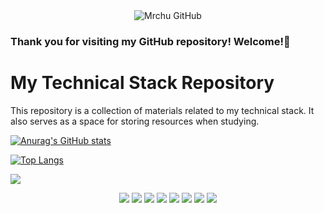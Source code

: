<div align="center" height="600px">
<img src="https://github.com/Mrchu0002/Mrchu0002/assets/154123516/dbf0206d-0386-427b-a8f4-5e9867e5d7bb" alt="Mrchu GitHub" 
 >
</div>

### Thank you for visiting my GitHub repository! Welcome!👋
# My Technical Stack Repository

This repository is a collection of materials related to my technical stack. It also serves as a space for storing resources when studying.

[![Anurag's GitHub stats](https://github-readme-stats.vercel.app/api?username=Mrchu0002&show_icons=true&theme=dark)](https://github.com/Mrchu0002/github-readme-stats)

[![Top Langs](https://github-readme-stats.vercel.app/api/top-langs/?username=Mrchu0002&layout=compact)](https://github.com/Mrchu0002/github-readme-stats)

<a href="https://www.instagram.com/choo_s_0321/" target="_blank"><img src="https://img.shields.io/badge/Instagram-mrchu0002-red?logo=instagram"></a>

<div align="center">

<a href="#" target="_blank"><img src="https://img.shields.io/badge/Spring-6DB33F?style=for-the-badge&logo=spring&logoColor=white"></a>
<a href="#" target="_blank"><img src="https://img.shields.io/badge/Spring_Boot-6DB33F?style=for-the-badge&logo=spring-boot&logoColor=white"></a>
<a href="#" target="_blank"><img src="https://img.shields.io/badge/Java-007396?style=for-the-badge&logo=java&logoColor=white"></a>
<a href="#" target="_blank"><img src="https://img.shields.io/badge/JavaScript-F7DF1E?style=for-the-badge&logo=javascript&logoColor=black"></a>
<a href="#" target="_blank"><img src="https://img.shields.io/badge/DBever-003B57?style=for-the-badge&logo=dbever&logoColor=white"></a>
<a href="#" target="_blank"><img src="https://img.shields.io/badge/MySQL-4479A1?style=for-the-badge&logo=mysql&logoColor=white"></a>
<a href="#" target="_blank"><img src="https://img.shields.io/badge/HTML5-E34F26?style=for-the-badge&logo=html5&logoColor=white"></a>
<a href="#" target="_blank"><img src="https://img.shields.io/badge/CSS3-1572B6?style=for-the-badge&logo=css3&logoColor=white"></a>
<div>
<!--
**Mrchu0002/Mrchu0002** is a ✨ _special_ ✨ repository because its `README.md` (this file) appears on your GitHub profile.

Here are some ideas to get you started:

- 🔭 I’m currently working on ...
- 🌱 I’m currently learning ...
- 👯 I’m looking to collaborate on ...
- 🤔 I’m looking for help with ...
- 💬 Ask me about ...
- 📫 How to reach me: ...
- 😄 Pronouns: ...
- ⚡ Fun fact: ...
-->
